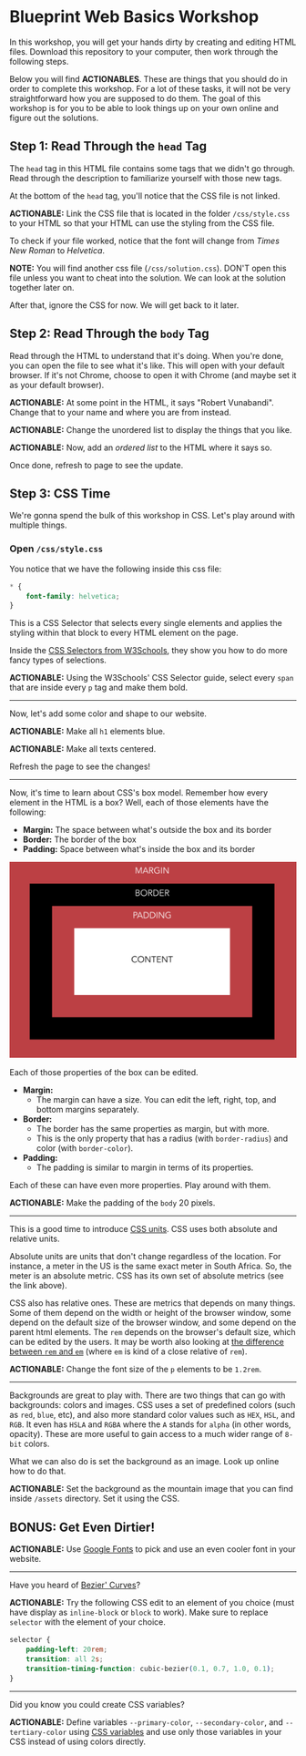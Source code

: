 # Blueprint Web Basics Workshop

In this workshop, you will get your hands dirty by creating and editing HTML files. Download this repository to your computer, then work through the following steps.

Below you will find **ACTIONABLES**. These are things that you should do in order to complete this workshop. For a lot of these tasks, it will not be very straightforward how you are supposed to do them. The goal of this workshop is for you to be able to look things up on your own online and figure out the solutions. 

## **Step 1:** Read Through the `head` Tag

The `head` tag in this HTML file contains some tags that we didn't go through. Read through the description to familiarize yourself with those new tags.

At the bottom of the `head` tag, you'll notice that the CSS file is not linked. 

**ACTIONABLE:** Link the CSS file that is located in the folder `/css/style.css` to your HTML so that your HTML can use the styling from the CSS file.

To check if your file worked, notice that the font will change from *Times New Roman* to *Helvetica*.

**NOTE:** You will find another css file (`/css/solution.css`). DON'T open this file unless you want to cheat into the solution. We can look at the solution together later on. 

After that, ignore the CSS for now. We will get back to it later.

## **Step 2:** Read Through the `body` Tag

Read through the HTML to understand that it's doing. When you're done, you can open the file to see what it's like. This will open with your default browser. If it's not Chrome, choose to open it with Chrome (and maybe set it as your default browser).

**ACTIONABLE:** At some point in the HTML, it says "Robert Vunabandi". Change that to your name and where you are from instead.

**ACTIONABLE:** Change the unordered list to display the things that you like.

**ACTIONABLE:** Now, add an *ordered list* to the HTML where it says so.

Once done, refresh to page to see the update.

## **Step 3:** CSS Time

We're gonna spend the bulk of this workshop in CSS. Let's play around with multiple things.

### Open `/css/style.css`

You notice that we have the following inside this css file:

```css
* {
	font-family: helvetica;
}

```

This is a CSS Selector that selects every single elements and applies the styling within that block to every HTML element on the page. 

Inside the [CSS Selectors from W3Schools](https://www.w3schools.com/cssref/css_selectors.asp), they show you how to do more fancy types of selections. 

**ACTIONABLE:** Using the W3Schools' CSS Selector guide, select every `span` that are inside every `p` tag and make them bold. 

---

Now, let's add some color and shape to our website.

**ACTIONABLE:** Make all `h1` elements blue.

**ACTIONABLE:** Make all texts centered.

Refresh the page to see the changes!

---

Now, it's time to learn about CSS's box model. Remember how every element in the HTML is a box? Well, each of those elements have the following:

- **Margin:** The space between what's outside the box and its border
- **Border:** The border of the box
- **Padding:** Space between what's inside the box and its border

![CSS Box Model](./assets/css-box-model.png)

Each of those properties of the box can be edited.

- **Margin:** 
  - The margin can have a size. 
  You can edit the left, right, top, and bottom margins separately.
- **Border:** 
  - The border has the same properties as margin, but with more.
  - This is the only property that has a radius (with `border-radius`) and color (with `border-color`).
- **Padding:** 
  - The padding is similar to margin in terms of its properties.

Each of these can have even more properties. Play around with them.

**ACTIONABLE:** Make the padding of the `body` 20 pixels.

--- 

This is a good time to introduce [CSS units](https://www.w3schools.com/cssref/css_units.asp). CSS uses both absolute and relative units. 

Absolute units are units that don't change regardless of the location. For instance, a meter in the US is the same exact meter in South Africa. So, the meter is an absolute metric. CSS has its own set of absolute metrics (see the link above).

CSS also has relative ones. These are metrics that depends on many things. Some of them depend on the width or height of the browser window, some depend on the default size of the browser window, and some depend on the parent html elements. The `rem` depends on the browser's default size, which can be edited by the users. It may be worth also looking at [the difference between `rem` and `em`](https://j.eremy.net/confused-about-rem-and-em/) (where `em` is kind of a close relative of `rem`).

**ACTIONABLE:** Change the font size of the `p` elements to be `1.2rem`.

---

Backgrounds are great to play with. There are two things that can go with backgrounds: colors and images. CSS uses a set of predefined colors (such as `red`, `blue`, etc), and also more standard color values such as `HEX`, `HSL`, and `RGB`. It even has `HSLA` and `RGBA` where the `A` stands for `alpha` (in other words, opacity). These are more useful to gain access to a much wider range of `8-bit` colors. 

What we can also do is set the background as an image. Look up online how to do that.

**ACTIONABLE:** Set the background as the mountain image that you can find inside `/assets` directory. Set it using the CSS. 


## **BONUS:** Get Even Dirtier!

**ACTIONABLE:** Use [Google Fonts](https://fonts.google.com/) to pick and use an even cooler font in your website. 

---

Have you heard of [Bezier' Curves](https://en.wikipedia.org/wiki/B%C3%A9zier_curve)?

**ACTIONABLE:** Try the following CSS edit to an element of you choice (must have display as `inline-block` or `block` to work). Make sure to replace `selector` with the element of your choice.

```css
selector {
	padding-left: 20rem;
	transition: all 2s;
	transition-timing-function: cubic-bezier(0.1, 0.7, 1.0, 0.1);
}
```

---

Did you know you could create CSS variables? 

**ACTIONABLE:** Define variables `--primary-color`, `--secondary-color`, and `--tertiary-color` using [CSS variables](https://developer.mozilla.org/en-US/docs/Web/CSS/Using_CSS_variables) and use only those variables in your CSS instead of using colors directly. 
